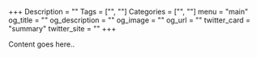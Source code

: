 +++
Description = ""
Tags = ["", ""]
Categories = ["", ""]
menu = "main"
og_title = ""
og_description = ""
og_image = ""
og_url = ""
twitter_card = "summary"
twitter_site = ""
+++

Content goes here..